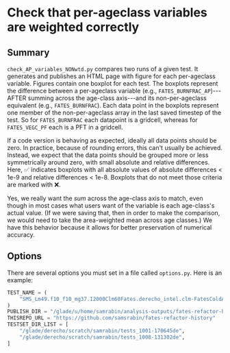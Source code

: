 # Check that per-ageclass variables are weighted correctly

## Summary

`check_AP_variables_NONwtd.py` compares two runs of a given test. It generates and publishes an HTML page with figure for each per-ageclass variable. Figures contain one boxplot for each test. The boxplots represent the difference between a per-ageclass variable (e.g., `FATES_BURNFRAC_AP`)---AFTER summing across the age-class axis---and its non-per-ageclass equivalent (e.g., `FATES_BURNFRAC`). Each data point in the boxplots represent one member of the non-per-ageclass array in the last saved timestep of the test. So for `FATES_BURNFRAC` each datapoint is a gridcell, whereas for `FATES_VEGC_PF` each is a PFT in a gridcell.

If a code version is behaving as expected, ideally all data points should be zero. In practice, because of rounding errors, this can't usually be achieved. Instead, we expect that the data points should be grouped more or less symmetrically around zero, with small absolute and relative differences. Here, ✅ indicates boxplots with all absolute values of absolute differences < 1e-9 and relative differences < 1e-8. Boxplots that do not meet those criteria are marked with ❌.

Yes, we really want the _sum_ across the age-class axis to match, even though in most cases what users want of the variable is each age-class's actual value. (If we were saving that, then in order to make the comparison, we would need to take the area-weighted mean across age classes.) We have this behavior because it allows for better preservation of numerical accuracy.

## Options

There are several options you must set in a file called `options.py`. Here is an example:
```python
TEST_NAME = (
    "SMS_Lm49.f10_f10_mg37.I2000Clm60Fates.derecho_intel.clm-FatesColdAllVarsMonthly"
)
PUBLISH_DIR = "/glade/u/home/samrabin/analysis-outputs/fates-refactor-history"
THISREPO_URL = "https://github.com/samsrabin/fates-refactor-history"
TESTSET_DIR_LIST = [
    "/glade/derecho/scratch/samrabin/tests_1001-170645de",
    "/glade/derecho/scratch/samrabin/tests_1008-131302de",
]
```